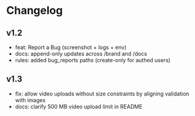 # Changelog

## v1.2
- feat: Report a Bug (screenshot + logs + env)
- docs: append-only updates across /brand and /docs
- rules: added bug_reports paths (create-only for authed users)

## v1.3
- fix: allow video uploads without size constraints by aligning validation with images
- docs: clarify 500 MB video upload limit in README

